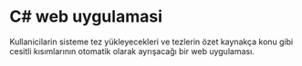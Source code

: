 # C# web uygulamasi
 Kullanicilarin sisteme tez yükleyecekleri ve tezlerin özet kaynakça konu gibi cesitli kısımlarının otomatik olarak ayrışacağı bir web uygulaması.
